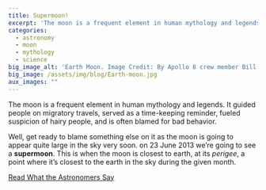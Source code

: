 ```yaml
---
title: Supermoon!
excerpt: 'The moon is a frequent element in human mythology and legends. It guided people on migratory travels, served as a time-keeping  reminder, fueled suspicion of hairy people, and is often blamed for bad behavior.'
categories:
  - astronomy
  - moon
  - mythology
  - science
big_image_alt: 'Earth Moon. Image Credit: By Apollo 8 crew member Bill Anders (NASA [1]) [Public domain], via Wikimedia Commons'
big_image: /assets/img/blog/Earth-moon.jpg
aux_images: ""
---
```

The moon is a frequent element in human mythology and legends. It guided people on migratory travels, served as a time-keeping  reminder, fueled suspicion of hairy people, and is often blamed for bad behavior.

Well, get ready to blame something else on it as the moon is going to appear quite large in the sky very soon. on 23 June 2013 we&rsquo;re going to see a <strong>supermoon</strong>. This is when the moon is closest to earth, at its <em>perigee</em>, a point where it&rsquo;s closest to the earth in the sky during the given month. 

<a class="" href="http://earthsky.org/tonight/is-biggest-and-closest-full-moon-on-june-23-2013-a-supermoon" title="Most &ldquo;super&rdquo; supermoon of 2013 on June 22-23" target="_blank"><i class="icon-external-link"></i> Read What the Astronomers Say</a>